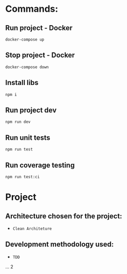 # Commands:

## Run project - Docker

```shell
docker-compose up
```

## Stop project - Docker

```shell
docker-compose down
```

## Install libs

```shell
npm i
```

## Run project dev

```shell
npm run dev
```

## Run unit tests

```shell
npm run test
```

## Run coverage testing

```shell
npm run test:ci
```

# Project

## Architecture chosen for the project:

- ```Clean Architeture```

##  Development methodology used:

- ```TDD```

... 2
